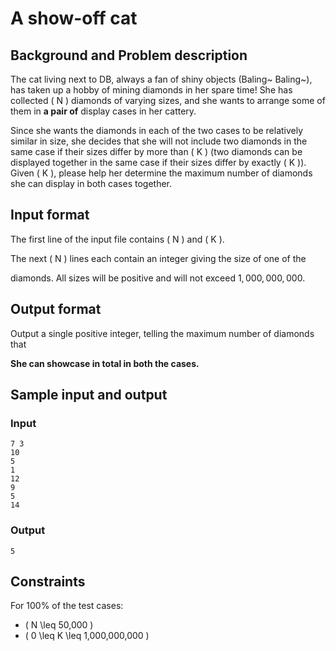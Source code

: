 # A show-off cat

## Background and Problem description

The cat living next to DB, always a fan of shiny objects (Baling~ Baling~), has taken up a hobby of mining diamonds in her spare time!  She has collected \( N \) diamonds of varying sizes, and she wants to arrange some of them in **a pair of**  display cases in her cattery.

Since she wants the diamonds in each of the two cases to be relatively similar in  size, she decides that she will not include two diamonds in the same case if their sizes differ by more than \( K \) (two diamonds can be displayed together in the same case if their sizes differ by exactly \( K \)).  Given \( K \), please help her determine the maximum number of diamonds she can display in both cases together.

## Input format

The first line of the input file contains \( N \) and \( K \).

The next \( N \) lines each contain an integer giving the size of one of the

diamonds.  All sizes will be positive and will not exceed $1,000,000,000$.

## Output format

Output a single positive integer, telling the maximum number of diamonds that

**She can showcase in total in both the cases.**

## Sample input and output

### Input

```in
7 3
10
5
1
12
9
5
14
```

### Output

```out
5
```

## Constraints

For 100% of the test cases:

- \( N \leq 50,000 \)
- \( 0 \leq K \leq 1,000,000,000 \)
